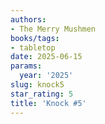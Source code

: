 ```yaml
---
authors:
- The Merry Mushmen
books/tags:
- tabletop
date: 2025-06-15
params:
  year: '2025'
slug: knock5
star_rating: 5
title: 'Knock #5'
---
```


<!--more-->